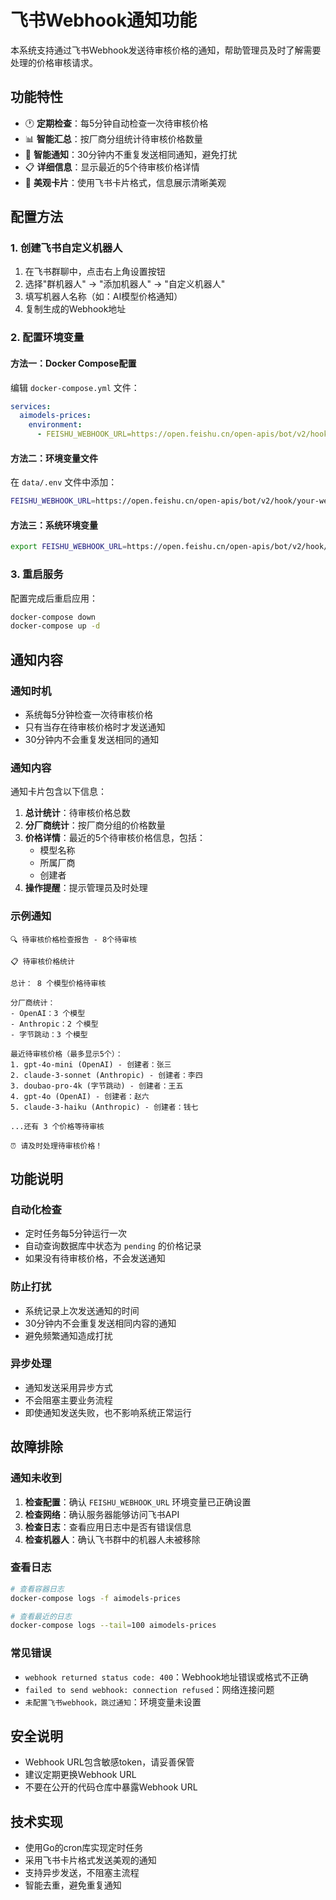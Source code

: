 # 飞书Webhook通知功能

本系统支持通过飞书Webhook发送待审核价格的通知，帮助管理员及时了解需要处理的价格审核请求。

## 功能特性

- 🕐 **定期检查**：每5分钟自动检查一次待审核价格
- 📊 **智能汇总**：按厂商分组统计待审核价格数量
- 🔔 **智能通知**：30分钟内不重复发送相同通知，避免打扰
- 📋 **详细信息**：显示最近的5个待审核价格详情
- 🎨 **美观卡片**：使用飞书卡片格式，信息展示清晰美观

## 配置方法

### 1. 创建飞书自定义机器人

1. 在飞书群聊中，点击右上角设置按钮
2. 选择"群机器人" -> "添加机器人" -> "自定义机器人"
3. 填写机器人名称（如：AI模型价格通知）
4. 复制生成的Webhook地址

### 2. 配置环境变量

#### 方法一：Docker Compose配置

编辑 `docker-compose.yml` 文件：

```yaml
services:
  aimodels-prices:
    environment:
      - FEISHU_WEBHOOK_URL=https://open.feishu.cn/open-apis/bot/v2/hook/your-webhook-url
```

#### 方法二：环境变量文件

在 `data/.env` 文件中添加：

```bash
FEISHU_WEBHOOK_URL=https://open.feishu.cn/open-apis/bot/v2/hook/your-webhook-url
```

#### 方法三：系统环境变量

```bash
export FEISHU_WEBHOOK_URL=https://open.feishu.cn/open-apis/bot/v2/hook/your-webhook-url
```

### 3. 重启服务

配置完成后重启应用：

```bash
docker-compose down
docker-compose up -d
```

## 通知内容

### 通知时机

- 系统每5分钟检查一次待审核价格
- 只有当存在待审核价格时才发送通知
- 30分钟内不会重复发送相同的通知

### 通知内容

通知卡片包含以下信息：

1. **总计统计**：待审核价格总数
2. **分厂商统计**：按厂商分组的价格数量
3. **价格详情**：最近的5个待审核价格信息，包括：
   - 模型名称
   - 所属厂商
   - 创建者
4. **操作提醒**：提示管理员及时处理

### 示例通知

```
🔍 待审核价格检查报告 - 8个待审核

📋 待审核价格统计

总计： 8 个模型价格待审核

分厂商统计：
- OpenAI：3 个模型
- Anthropic：2 个模型
- 字节跳动：3 个模型

最近待审核价格（最多显示5个）：
1. gpt-4o-mini (OpenAI) - 创建者：张三
2. claude-3-sonnet (Anthropic) - 创建者：李四
3. doubao-pro-4k (字节跳动) - 创建者：王五
4. gpt-4o (OpenAI) - 创建者：赵六
5. claude-3-haiku (Anthropic) - 创建者：钱七

...还有 3 个价格等待审核

⏰ 请及时处理待审核价格！
```

## 功能说明

### 自动化检查

- 定时任务每5分钟运行一次
- 自动查询数据库中状态为 `pending` 的价格记录
- 如果没有待审核价格，不会发送通知

### 防止打扰

- 系统记录上次发送通知的时间
- 30分钟内不会重复发送相同内容的通知
- 避免频繁通知造成打扰

### 异步处理

- 通知发送采用异步方式
- 不会阻塞主要业务流程
- 即使通知发送失败，也不影响系统正常运行

## 故障排除

### 通知未收到

1. **检查配置**：确认 `FEISHU_WEBHOOK_URL` 环境变量已正确设置
2. **检查网络**：确认服务器能够访问飞书API
3. **检查日志**：查看应用日志中是否有错误信息
4. **检查机器人**：确认飞书群中的机器人未被移除

### 查看日志

```bash
# 查看容器日志
docker-compose logs -f aimodels-prices

# 查看最近的日志
docker-compose logs --tail=100 aimodels-prices
```

### 常见错误

- `webhook returned status code: 400`：Webhook地址错误或格式不正确
- `failed to send webhook: connection refused`：网络连接问题
- `未配置飞书webhook，跳过通知`：环境变量未设置

## 安全说明

- Webhook URL包含敏感token，请妥善保管
- 建议定期更换Webhook URL
- 不要在公开的代码仓库中暴露Webhook URL

## 技术实现

- 使用Go的cron库实现定时任务
- 采用飞书卡片格式发送美观的通知
- 支持异步发送，不阻塞主流程
- 智能去重，避免重复通知 